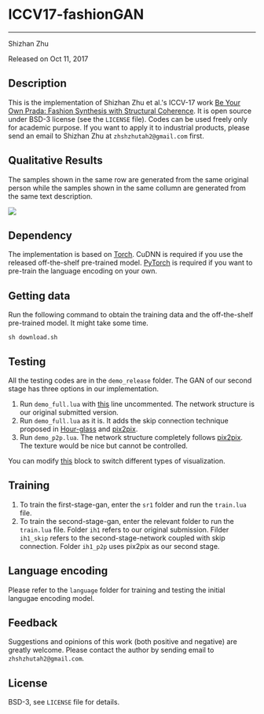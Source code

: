 # ICCV17-fashionGAN
------
Shizhan Zhu

Released on Oct 11, 2017

## Description

This is the implementation of Shizhan Zhu et al.'s ICCV-17 work [Be Your Own Prada: Fashion Synthesis with Structural Coherence](http://openaccess.thecvf.com/content_iccv_2017/html/Zhu_Be_Your_Own_ICCV_2017_paper.html). It is open source under BSD-3 license (see the `LICENSE` file). Codes can be used freely only for academic purpose. If you want to apply it to industrial products, please send an email to Shizhan Zhu at `zhshzhutah2@gmail.com` first.

## Qualitative Results

The samples shown in the same row are generated from the same original person while the samples shown in the same collumn are generated from the same text description.

![](https://raw.githubusercontent.com/zhusz/ICCV17-fashionGAN/master/matrix.png)

## Dependency
The implementation is based on [Torch](https://github.com/torch/torch7). CuDNN is required if you use the released off-the-shelf pre-trained model. [PyTorch](https://github.com/pytorch/pytorch) is required if you want to pre-train the language encoding on your own.

## Getting data
Run the following command to obtain the training data and the off-the-shelf pre-trained model. It might take some time.
```shell
sh download.sh
```

## Testing
All the testing codes are in the `demo_release` folder. The GAN of our second stage has three options in our implementation.
1. Run `demo_full.lua` with [this](https://github.com/zhusz/ICCV17-fashionGAN/blob/master/demo_release/demo_full.lua#L141) line uncommented. The network structure is our original submitted version.
2. Run `demo_full.lua` as it is. It adds the skip connection technique proposed in [Hour-glass](https://github.com/anewell/pose-hg-demo) and [pix2pix](https://github.com/phillipi/pix2pix).
3. Run `demo_p2p.lua`. The network structure completely follows [pix2pix](https://github.com/phillipi/pix2pix). The texture would be nice but cannot be controlled.

You can modify [this](https://github.com/zhusz/ICCV17-fashionGAN/blob/master/demo_release/demo_full.lua#L26) block to switch different types of visualization.

## Training
1. To train the first-stage-gan, enter the `sr1` folder and run the `train.lua` file.
2. To train the second-stage-gan, enter the relevant folder to run the `train.lua` file. Folder `ih1` refers to our original submission. Filder `ih1_skip` refers to the second-stage-network coupled with skip connection. Folder `ih1_p2p` uses pix2pix as our second stage.

## Language encoding
Please refer to the `language` folder for training and testing the initial langugae encoding model.

## Feedback
Suggestions and opinions of this work (both positive and negative) are greatly welcome. Please contact the author by sending email to `zhshzhutah2@gmail.com`.

## License
BSD-3, see `LICENSE` file for details.
